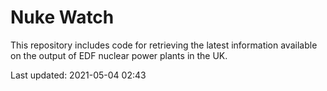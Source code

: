 # Nuke Watch

This repository includes code for retrieving the latest information available on the output of EDF nuclear power plants in the UK.

Last updated: 2021-05-04 02:43
